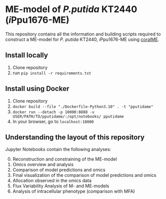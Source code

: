 ME-model of *P.putida* KT2440 (*i*Ppu1676-ME)
=============================================

This repository contains all the information and building scripts required to construct a ME-model for *P. putida* KT2440, *i*Ppu1676-ME using
[coralME](https://github.com/jdtibochab/coralME).


Install locally
---------------
1. Clone repository
2. run ```pip install -r requirements.txt```

Install using Docker
--------------------
1. Clone repository
2. ``docker build --file "./Dockerfile-Python3.10" . -t "pputidame"``
3. ``docker run --detach -p 10000:8888 -v USER/PATH/TO/pputidame/:/opt/notebooks/ pputidame`` 
4. In your browser, go to ``localhost:10000``

Understanding the layout of this repository
-------------------------------------------
Jupyter Notebooks contain the following analyses:

0. Reconstruction and constraining of the ME-model
1. Omics overview and analysis
2. Comparison of model predictions and omics
3. Final visualization of the comparison of model predictions and omics
4. Allocation observed in the omics data
5. Flux Variability Analysis of M- and ME-models
6. Analysis of intracellular phenotype (comparison with MFA)
